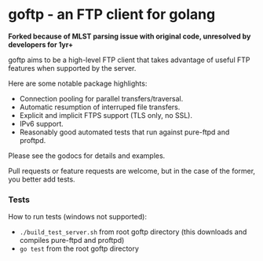 # goftp - an FTP client for golang

**Forked because of MLST parsing issue with original code, unresolved by developers for 1yr+**

goftp aims to be a high-level FTP client that takes advantage of useful FTP features when supported by the server.

Here are some notable package highlights:

* Connection pooling for parallel transfers/traversal.
* Automatic resumption of interruped file transfers.
* Explicit and implicit FTPS support (TLS only, no SSL).
* IPv6 support.
* Reasonably good automated tests that run against pure-ftpd and proftpd.

Please see the godocs for details and examples.

Pull requests or feature requests are welcome, but in the case of the former, you better add tests.

### Tests ###

How to run tests (windows not supported):
* ```./build_test_server.sh``` from root goftp directory (this downloads and compiles pure-ftpd and proftpd)
* ```go test``` from the root goftp directory

